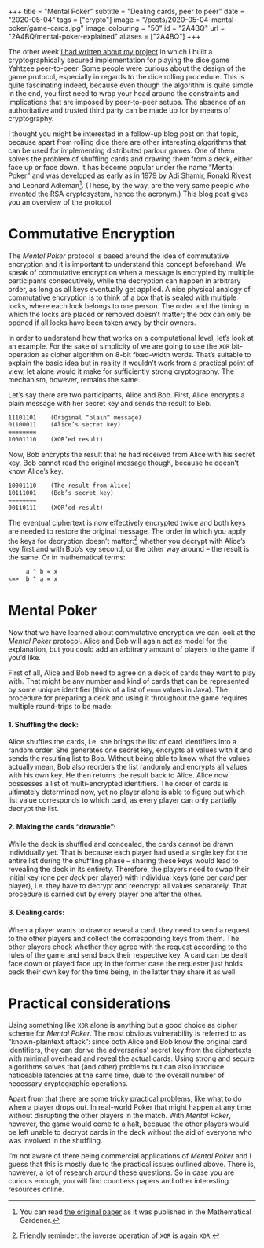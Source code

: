 +++
title = "Mental Poker"
subtitle = "Dealing cards, peer to peer"
date = "2020-05-04"
tags = ["crypto"]
image = "/posts/2020-05-04-mental-poker/game-cards.jpg"
image_colouring = "50"
id = "2A4BQ"
url = "2A4BQ/mental-poker-explained"
aliases = ["2A4BQ"]
+++

The other week [I had written about my project](/K001f/crypto-yahtzee) in which I built a cryptographically secured implementation for playing the dice game Yahtzee peer-to-peer. Some people were curious about the design of the game protocol, especially in regards to the dice rolling procedure. This is quite fascinating indeed, because even though the algorithm is quite simple in the end, you first need to wrap your head around the constraints and implications that are imposed by peer-to-peer setups. The absence of an authoritative and trusted third party can be made up for by means of cryptography.

I thought you might be interested in a follow-up blog post on that topic, because apart from rolling dice there are other interesting algorithms that can be used for implementing distributed parlour games. One of them solves the problem of shuffling cards and drawing them from a deck, either face up or face down. It has become popular under the name “Mental Poker” and was developed as early as in 1979 by Adi Shamir, Ronald Rivest and Leonard Adleman[^1]. (These, by the way, are the very same people who invented the RSA cryptosystem, hence the acronym.) This blog post gives you an overview of the protocol.


# Commutative Encryption

The *Mental Poker* protocol is based around the idea of commutative encryption and it is important to understand this concept beforehand. We speak of commutative encryption when a message is encrypted by multiple participants consecutively, while the decryption can happen in arbitrary order, as long as all keys eventually get applied. A nice physical analogy of commutative encryption is to think of a box that is sealed with multiple locks, where each lock belongs to one person. The order and the timing in which the locks are placed or removed doesn’t matter; the box can only be opened if all locks have been taken away by their owners.

In order to understand how that works on a computational level, let’s look at an example. For the sake of simplicity of we are going to use the `XOR` bit-operation as cipher algorithm on 8-bit fixed-width words. That’s suitable to explain the basic idea but in reality it wouldn’t work from a practical point of view, let alone would it make for sufficiently strong cryptography. The mechanism, however, remains the same.

Let’s say there are two participants, Alice and Bob. First, Alice encrypts a plain message with her secret key and sends the result to Bob.

```txt
11101101    (Original “plain“ message)
01100011    (Alice’s secret key)
========
10001110    (XOR’ed result)
```

Now, Bob encrypts the result that he had received from Alice with his secret key. Bob cannot read the original message though, because he doesn’t know Alice’s key.

```txt
10001110    (The result from Alice)
10111001    (Bob’s secret key)
========
00110111    (XOR’ed result)
```

The eventual ciphertext is now effectively encrypted twice and both keys are needed to restore the original message. The order in which you apply the keys for decryption doesn’t matter:[^2] whether you decrypt with Alice’s key first and with Bob’s key second, or the other way around – the result is the same. Or in mathematical terms:

```txt
     a ^ b = x
<=>  b ^ a = x
```


# Mental Poker

Now that we have learned about commutative encryption we can look at the *Mental Poker* protocol. Alice and Bob will again act as model for the explanation, but you could add an arbitrary amount of players to the game if you’d like.

First of all, Alice and Bob need to agree on a deck of cards they want to play with. That might be any number and kind of cards that can be represented by some unique identifier (think of a list of `enum` values in Java). The procedure for preparing a deck and using it throughout the game requires multiple round-trips to be made:

#### 1. Shuffling the deck:
Alice shuffles the cards, i.e. she brings the list of card identifiers into a random order. She generates one secret key, encrypts all values with it and sends the resulting list to Bob. Without being able to know what the values actually mean, Bob also reorders the list randomly and encrypts all values with his own key. He then returns the result back to Alice. Alice now possesses a list of multi-encrypted identifiers. The order of cards is ultimately determined now, yet no player alone is able to figure out which list value corresponds to which card, as every player can only partially decrypt the list.

#### 2. Making the cards “drawable”:
While the deck is shuffled and concealed, the cards cannot be drawn individually yet. That is because each player had used a single key for the entire list during the shuffling phase – sharing these keys would lead to revealing the deck in its entirety. Therefore, the players need to swap their initial key (one per *deck* per player) with individual keys (one per *card* per player), i.e. they have to decrypt and reencrypt all values separately. That procedure is carried out by every player one after the other.

#### 3. Dealing cards:
When a player wants to draw or reveal a card, they need to send a request to the other players and collect the corresponding keys from them. The other players check whether they agree with the request according to the rules of the game and send back their respective key. A card can be dealt face down or played face up; in the former case the requester just holds back their own key for the time being, in the latter they share it as well.


# Practical considerations

Using something like `XOR` alone is anything but a good choice as cipher scheme for *Mental Poker*. The most obvious vulnerability is referred to as “known-plaintext attack”: since both Alice and Bob know the original card identifiers, they can derive the adversaries’ secret key from the ciphertexts with minimal overhead and reveal the actual cards. Using strong and secure algorithms solves that (and other) problems but can also introduce noticeable latencies at the same time, due to the overall number of necessary cryptographic operations.

Apart from that there are some tricky practical problems, like what to do when a player drops out. In real-world Poker that might happen at any time without disrupting the other players in the match. With *Mental Poker*, however, the game would come to a halt, because the other players would be left unable to decrypt cards in the deck without the aid of everyone who was involved in the shuffling.

I’m not aware of there being
 commercial applications of *Mental Poker* and I guess that this is mostly due to the practical issues outlined above. There is, however, a lot of research around these questions. So in case you are curious enough, you will find countless papers and other interesting resources online.


[^1]: You can read [the original paper](http://people.csail.mit.edu/rivest/ShamirRivestAdleman-MentalPoker.pdf) as it was published in the Mathematical Gardener.
[^2]: Friendly reminder: the inverse operation of `XOR` is again `XOR`.
